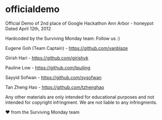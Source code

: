officialdemo
============

Official Demo of 2nd place of Google Hackathon Ann Arbor - honeypot
Dated April 12th, 2012

Hardcoded by the Surviving Monday team: Follow us :)

Eugene Goh (Team Captain)   - https://github.com/vanblaze

Girish Hari                 - https://github.com/girishvk

Pauline Low                 - https://github.com/lpuiling

Sayyid Sofwan               - https://github.com/sysofwan

Tan Zheng Hao               - https://github.com/tzhenghao

Any other materials are only intended for educational purposes and not intended for copyright infringment. 
We are not liable to any infringments.

♥ from the Surviving Monday team
